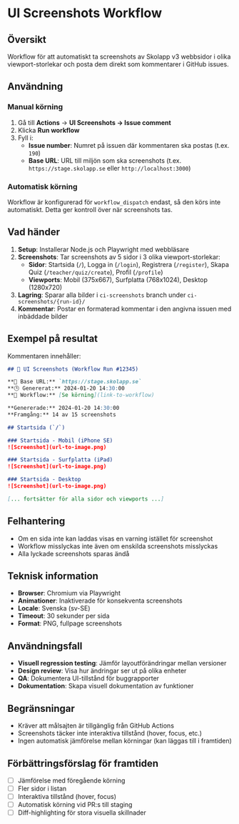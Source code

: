 # UI Screenshots Workflow

## Översikt

Workflow för att automatiskt ta screenshots av Skolapp v3 webbsidor i olika viewport-storlekar och posta dem direkt som kommentarer i GitHub issues.

## Användning

### Manual körning

1. Gå till **Actions** → **UI Screenshots → Issue comment**
2. Klicka **Run workflow**
3. Fyll i:
   - **Issue number**: Numret på issuen där kommentaren ska postas (t.ex. `190`)
   - **Base URL**: URL till miljön som ska screenshots (t.ex. `https://stage.skolapp.se` eller `http://localhost:3000`)

### Automatisk körning

Workflow är konfigurerad för `workflow_dispatch` endast, så den körs inte automatiskt. Detta ger kontroll över när screenshots tas.

## Vad händer

1. **Setup**: Installerar Node.js och Playwright med webbläsare
2. **Screenshots**: Tar screenshots av 5 sidor i 3 olika viewport-storlekar:
   - **Sidor**: Startsida (`/`), Logga in (`/login`), Registrera (`/register`), Skapa Quiz (`/teacher/quiz/create`), Profil (`/profile`)
   - **Viewports**: Mobil (375x667), Surfplatta (768x1024), Desktop (1280x720)
3. **Lagring**: Sparar alla bilder i `ci-screenshots` branch under `ci-screenshots/{run-id}/`
4. **Kommentar**: Postar en formaterad kommentar i den angivna issuen med inbäddade bilder

## Exempel på resultat

Kommentaren innehåller:

```markdown
## 📸 UI Screenshots (Workflow Run #12345)

**📍 Base URL:** `https://stage.skolapp.se`
**🕒 Genererat:** 2024-01-20 14:30:00
**🔗 Workflow:** [Se körning](link-to-workflow)

**Genererade:** 2024-01-20 14:30:00
**Framgång:** 14 av 15 screenshots

## Startsida (`/`)

### Startsida - Mobil (iPhone SE)
![Screenshot](url-to-image.png)

### Startsida - Surfplatta (iPad) 
![Screenshot](url-to-image.png)

### Startsida - Desktop
![Screenshot](url-to-image.png)

[... fortsätter för alla sidor och viewports ...]
```

## Felhantering

- Om en sida inte kan laddas visas en varning istället för screenshot
- Workflow misslyckas inte även om enskilda screenshots misslyckas
- Alla lyckade screenshots sparas ändå

## Teknisk information

- **Browser**: Chromium via Playwright
- **Animationer**: Inaktiverade för konsekventa screenshots
- **Locale**: Svenska (sv-SE)
- **Timeout**: 30 sekunder per sida
- **Format**: PNG, fullpage screenshots

## Användningsfall

- **Visuell regression testing**: Jämför layoutförändringar mellan versioner
- **Design review**: Visa hur ändringar ser ut på olika enheter
- **QA**: Dokumentera UI-tillstånd för buggrapporter
- **Dokumentation**: Skapa visuell dokumentation av funktioner

## Begränsningar

- Kräver att målsajten är tillgänglig från GitHub Actions
- Screenshots täcker inte interaktiva tillstånd (hover, focus, etc.)
- Ingen automatisk jämförelse mellan körningar (kan läggas till i framtiden)

## Förbättringsförslag för framtiden

- [ ] Jämförelse med föregående körning
- [ ] Fler sidor i listan
- [ ] Interaktiva tillstånd (hover, focus)
- [ ] Automatisk körning vid PR:s till staging
- [ ] Diff-highlighting för stora visuella skillnader